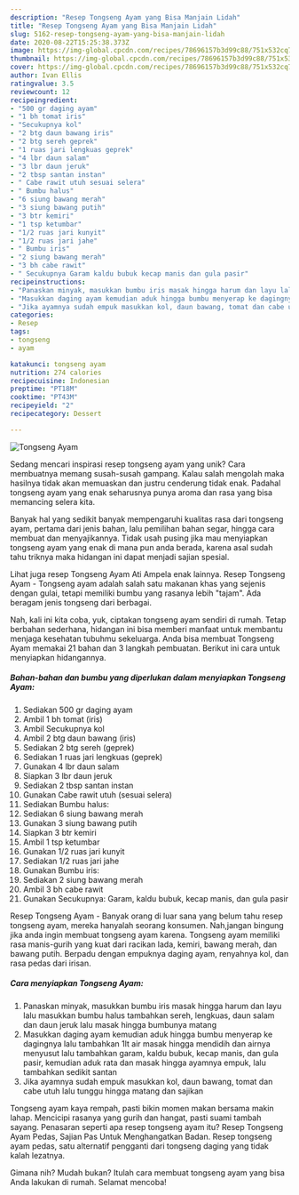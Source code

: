 ```yaml
---
description: "Resep Tongseng Ayam yang Bisa Manjain Lidah"
title: "Resep Tongseng Ayam yang Bisa Manjain Lidah"
slug: 5162-resep-tongseng-ayam-yang-bisa-manjain-lidah
date: 2020-08-22T15:25:38.373Z
image: https://img-global.cpcdn.com/recipes/78696157b3d99c88/751x532cq70/tongseng-ayam-foto-resep-utama.jpg
thumbnail: https://img-global.cpcdn.com/recipes/78696157b3d99c88/751x532cq70/tongseng-ayam-foto-resep-utama.jpg
cover: https://img-global.cpcdn.com/recipes/78696157b3d99c88/751x532cq70/tongseng-ayam-foto-resep-utama.jpg
author: Ivan Ellis
ratingvalue: 3.5
reviewcount: 12
recipeingredient:
- "500 gr daging ayam"
- "1 bh tomat iris"
- "Secukupnya kol"
- "2 btg daun bawang iris"
- "2 btg sereh geprek"
- "1 ruas jari lengkuas geprek"
- "4 lbr daun salam"
- "3 lbr daun jeruk"
- "2 tbsp santan instan"
- " Cabe rawit utuh sesuai selera"
- " Bumbu halus"
- "6 siung bawang merah"
- "3 siung bawang putih"
- "3 btr kemiri"
- "1 tsp ketumbar"
- "1/2 ruas jari kunyit"
- "1/2 ruas jari jahe"
- " Bumbu iris"
- "2 siung bawang merah"
- "3 bh cabe rawit"
- " Secukupnya Garam kaldu bubuk kecap manis dan gula pasir"
recipeinstructions:
- "Panaskan minyak, masukkan bumbu iris masak hingga harum dan layu lalu masukkan bumbu halus tambahkan sereh, lengkuas, daun salam dan daun jeruk lalu masak hingga bumbunya matang"
- "Masukkan daging ayam kemudian aduk hingga bumbu menyerap ke dagingnya lalu tambahkan 1lt air masak hingga mendidih dan airnya menyusut lalu tambahkan garam, kaldu bubuk, kecap manis, dan gula pasir, kemudian aduk rata dan masak hingga ayamnya empuk, lalu tambahkan sedikit santan"
- "Jika ayamnya sudah empuk masukkan kol, daun bawang, tomat dan cabe utuh lalu tunggu hingga matang dan sajikan"
categories:
- Resep
tags:
- tongseng
- ayam

katakunci: tongseng ayam 
nutrition: 274 calories
recipecuisine: Indonesian
preptime: "PT18M"
cooktime: "PT43M"
recipeyield: "2"
recipecategory: Dessert

---
```



![Tongseng Ayam](https://img-global.cpcdn.com/recipes/78696157b3d99c88/751x532cq70/tongseng-ayam-foto-resep-utama.jpg)

Sedang mencari inspirasi resep tongseng ayam yang unik? Cara membuatnya memang susah-susah gampang. Kalau salah mengolah maka hasilnya tidak akan memuaskan dan justru cenderung tidak enak. Padahal tongseng ayam yang enak seharusnya punya aroma dan rasa yang bisa memancing selera kita.

Banyak hal yang sedikit banyak mempengaruhi kualitas rasa dari tongseng ayam, pertama dari jenis bahan, lalu pemilihan bahan segar, hingga cara membuat dan menyajikannya. Tidak usah pusing jika mau menyiapkan tongseng ayam yang enak di mana pun anda berada, karena asal sudah tahu triknya maka hidangan ini dapat menjadi sajian spesial.

Lihat juga resep Tongseng Ayam Ati Ampela enak lainnya. Resep Tongseng Ayam - Tongseng ayam adalah salah satu makanan khas yang sejenis dengan gulai, tetapi memiliki bumbu yang rasanya lebih &#34;tajam&#34;. Ada beragam jenis tongseng dari berbagai.


Nah, kali ini kita coba, yuk, ciptakan tongseng ayam sendiri di rumah. Tetap berbahan sederhana, hidangan ini bisa memberi manfaat untuk membantu menjaga kesehatan tubuhmu sekeluarga. Anda bisa membuat Tongseng Ayam memakai 21 bahan dan 3 langkah pembuatan. Berikut ini cara untuk menyiapkan hidangannya.

<!--inarticleads1-->

##### Bahan-bahan dan bumbu yang diperlukan dalam menyiapkan Tongseng Ayam:

1. Sediakan 500 gr daging ayam
1. Ambil 1 bh tomat (iris)
1. Ambil Secukupnya kol
1. Ambil 2 btg daun bawang (iris)
1. Sediakan 2 btg sereh (geprek)
1. Sediakan 1 ruas jari lengkuas (geprek)
1. Gunakan 4 lbr daun salam
1. Siapkan 3 lbr daun jeruk
1. Sediakan 2 tbsp santan instan
1. Gunakan  Cabe rawit utuh (sesuai selera)
1. Sediakan  Bumbu halus:
1. Sediakan 6 siung bawang merah
1. Gunakan 3 siung bawang putih
1. Siapkan 3 btr kemiri
1. Ambil 1 tsp ketumbar
1. Gunakan 1/2 ruas jari kunyit
1. Sediakan 1/2 ruas jari jahe
1. Gunakan  Bumbu iris:
1. Sediakan 2 siung bawang merah
1. Ambil 3 bh cabe rawit
1. Gunakan  Secukupnya: Garam, kaldu bubuk, kecap manis, dan gula pasir


Resep Tongseng Ayam - Banyak orang di luar sana yang belum tahu resep tongseng ayam, mereka hanyalah seorang konsumen. Nah,jangan bingung jika anda ingin membuat tongseng ayam karena. Tongseng ayam memiliki rasa manis-gurih yang kuat dari racikan lada, kemiri, bawang merah, dan bawang putih. Berpadu dengan empuknya daging ayam, renyahnya kol, dan rasa pedas dari irisan. 

<!--inarticleads2-->

##### Cara menyiapkan Tongseng Ayam:

1. Panaskan minyak, masukkan bumbu iris masak hingga harum dan layu lalu masukkan bumbu halus tambahkan sereh, lengkuas, daun salam dan daun jeruk lalu masak hingga bumbunya matang
1. Masukkan daging ayam kemudian aduk hingga bumbu menyerap ke dagingnya lalu tambahkan 1lt air masak hingga mendidih dan airnya menyusut lalu tambahkan garam, kaldu bubuk, kecap manis, dan gula pasir, kemudian aduk rata dan masak hingga ayamnya empuk, lalu tambahkan sedikit santan
1. Jika ayamnya sudah empuk masukkan kol, daun bawang, tomat dan cabe utuh lalu tunggu hingga matang dan sajikan


Tongseng ayam kaya rempah, pasti bikin momen makan bersama makin lahap. Mencicipi rasanya yang gurih dan hangat, pasti suami tambah sayang. Penasaran seperti apa resep tongseng ayam itu? Resep Tongseng Ayam Pedas, Sajian Pas Untuk Menghangatkan Badan. Resep tongseng ayam pedas, satu alternatif pengganti dari tongseng daging yang tidak kalah lezatnya. 

Gimana nih? Mudah bukan? Itulah cara membuat tongseng ayam yang bisa Anda lakukan di rumah. Selamat mencoba!
